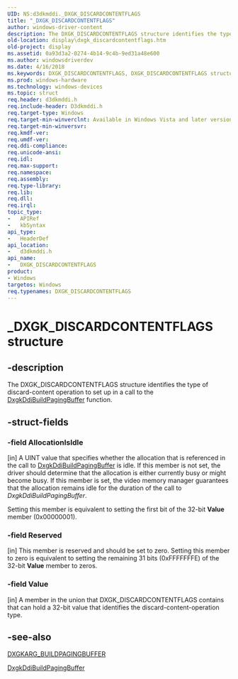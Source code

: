 ```yaml
---
UID: NS:d3dkmddi._DXGK_DISCARDCONTENTFLAGS
title: "_DXGK_DISCARDCONTENTFLAGS"
author: windows-driver-content
description: The DXGK_DISCARDCONTENTFLAGS structure identifies the type of discard-content operation to set up in a call to the DxgkDdiBuildPagingBuffer function.
old-location: display\dxgk_discardcontentflags.htm
old-project: display
ms.assetid: 0a93d3a2-0274-4b14-9c4b-9ed31a48e600
ms.author: windowsdriverdev
ms.date: 4/16/2018
ms.keywords: DXGK_DISCARDCONTENTFLAGS, DXGK_DISCARDCONTENTFLAGS structure [Display Devices], DmStructs_9ff479c6-8592-4ebd-b001-c0a7d58772f2.xml, _DXGK_DISCARDCONTENTFLAGS, d3dkmddi/DXGK_DISCARDCONTENTFLAGS, display.dxgk_discardcontentflags
ms.prod: windows-hardware
ms.technology: windows-devices
ms.topic: struct
req.header: d3dkmddi.h
req.include-header: D3dkmddi.h
req.target-type: Windows
req.target-min-winverclnt: Available in Windows Vista and later versions of the Windows operating systems.
req.target-min-winversvr: 
req.kmdf-ver: 
req.umdf-ver: 
req.ddi-compliance: 
req.unicode-ansi: 
req.idl: 
req.max-support: 
req.namespace: 
req.assembly: 
req.type-library: 
req.lib: 
req.dll: 
req.irql: 
topic_type:
-	APIRef
-	kbSyntax
api_type:
-	HeaderDef
api_location:
-	d3dkmddi.h
api_name:
-	DXGK_DISCARDCONTENTFLAGS
product:
- Windows
targetos: Windows
req.typenames: DXGK_DISCARDCONTENTFLAGS
---
```


# _DXGK_DISCARDCONTENTFLAGS structure


## -description


The DXGK_DISCARDCONTENTFLAGS structure identifies the type of discard-content operation to set up in a call to the <a href="https://msdn.microsoft.com/d315ff53-4a9f-46a3-ad74-d65a5eb72de1">DxgkDdiBuildPagingBuffer</a> function. 


## -struct-fields




### -field AllocationIsIdle

[in] A UINT value that specifies whether the allocation that is referenced in the call to <a href="https://msdn.microsoft.com/d315ff53-4a9f-46a3-ad74-d65a5eb72de1">DxgkDdiBuildPagingBuffer</a> is idle. If this member is not set, the driver should determine that the allocation is either currently busy or might become busy. If this member is set, the video memory manager guarantees that the allocation remains idle for the duration of the call to <i>DxgkDdiBuildPagingBuffer</i>.

Setting this member is equivalent to setting the first bit of the 32-bit <b>Value</b> member (0x00000001).


### -field Reserved

[in] This member is reserved and should be set to zero. Setting this member to zero is equivalent to setting the remaining 31 bits (0xFFFFFFFE) of the 32-bit <b>Value</b> member to zeros.


### -field Value

[in] A member in the union that DXGK_DISCARDCONTENTFLAGS contains that can hold a 32-bit value that identifies the discard-content-operation type.


## -see-also




<a href="https://msdn.microsoft.com/library/windows/hardware/ff557540">DXGKARG_BUILDPAGINGBUFFER</a>



<a href="https://msdn.microsoft.com/d315ff53-4a9f-46a3-ad74-d65a5eb72de1">DxgkDdiBuildPagingBuffer</a>
 

 

